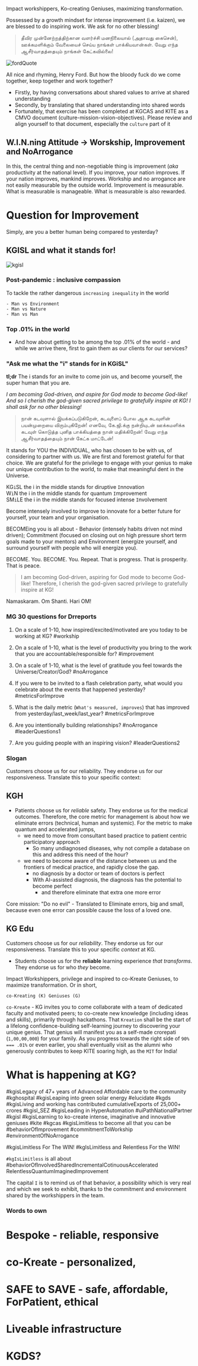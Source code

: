 <!-- title: An Invitation to become You -->

Impact workshippers, Ko-creating Geniuses, maximizing transformation. 

Possessed by a growth mindset for intense improvement (i.e. kaizen), we are blessed to do inspiring work. We ask for no other blessing! 

> தீவிர முன்னேற்றத்திற்கான வளர்ச்சி மனநிலையால் (அதாவது கைசென்), ஊக்கமளிக்கும் வேலையைச் செய்ய நாங்கள் பாக்கியவான்கள். வேறு எந்த ஆசீர்வாதத்தையும் நாங்கள் கேட்கவில்லை!


![fordQuote](https://lh3.googleusercontent.com/gUgQ0EmvENKRfoWtDNRzsKVzx5AYc__g-LdXi9e_zNNdoJTZYM-6g0uYDeRsVlTc5pmn7SfLP4YS3_Re6RSQpDnXU8-9TbiD2B1g2WQd6w-XMheJDN-SH0G3KFEjb4FODnDLTF-ZafsU4IvDTYH9prkrqrdJlEUSFRkI6W_FmJ9GXjyZWU2EEqY2fe0_RxajpyX8FnirgY_LFicnQwZNwxSJD0vZsGmUOVRuP806idSPNlbuJzebqoTEqRSw2LV9c38B0q3e1Xcbifb66F5hsjIIMLVBMpvcj09WvHqUwmAUvLW_tfx9Ryxzf-MfNEqUf2JxiA2KqYkyjWKV_M--GpwhgRU2mPjmpxfwnLRdIjReiPZpt8V44GIvD1p-G80NeMItye-7OmzBJZG4t-tJZyQuwLyVqxe7zFS5LvsdO_yzgRFcZqbJvgSydO43TjslIV3jSJUhP4GEwqlTtUraVv5skkQ4JOhDX9RFuvY-dGbdODCTu6ZXfGm0woXPHtkgz95X7xW2c9u1P5ZxUlBMs7V9rpFn2Td2L9yX1CEKtTZOcBbsoqXFxnkqfJ499_9uEqYRwBddFAw-mLxQQ8GrWm-3cXoOvfR_ef4n9pwPsEtzsfDqwp7zH-OTY_70TjtkIqA_5HMaqSLDRHaE2NohaLvFYESjF2G5yF5l0Zo5Sb6s_31A6HIXJC_ohnsl4kA=w853-h485-no?authuser=0)

All nice and rhyming, Henry Ford. But how the bloody fuck do we come together, keep together and work together? 
  - Firstly, by having conversations about shared values to arrive at shared understanding
  - Secondly, by translating that shared understanding into shared words 
  - Fortunately, that exercise has been completed at KGCAS and KITE as a CMVO document (culture-mission-vision-objectives). Please review and align yourself to that document, especially the ```culture``` part of it

## W.I.N.ning Attitude -> Worskship, Improvement and NoArrogance

In this, the central thing and non-negotiable thing is improvement (*aka* productivity at the national level). If you improve,  your nation improves. If your nation improves, mankind improves. Workship and no arrogance are not easily measurable by the outside world. Improvement is measurable. What is measurable is manageable. What is measurable is also rewarded. 

# Question for Improvement 
Simply, are you a better human being compared to yesterday? 

## KGISL and what it stands for!

![kgisl](https://lh3.googleusercontent.com/LlmLLt0VK98Jbry7vHgrDqcMFQqW2u6fJ5nWj4OGOhuv1K73TW0WQjIwsdFRd-tiJpu17LAWiCnlkk7YaXgTyXh3SHNRcD0rA-c-GVGAbWXaYkIC1rCDjytE1QVEVChkF-SK3bicg0VNXoLSQwwMDi-OpJhi0JakpKLESfNiDtgyqEyNX8CBeRM_AbIJ2chxvzycUBvagtThX8DpNICSRtZmsJDJ2bFBRerJ5UDe9MfAJmhuramGVMSvoq6dEbvsw4JVoIHOXOpMoIFdQkeKPpVy3dDKugDHcQWaDh2dbLxUDxfODPT585ckFjGz_3nc5lmXaH10oM8N-sEiWEnEWZpYs4zVgqBWZln10i8hSTtH9efyh9eWhVG4e5P5fAdEuGkr7YeZb80uEX8sCNvs4WQdDBWxi4ISZAzDVBsGFyts1VpSP6RjNx0NTe0wVR4dJaAlmknuleCVMUuqPSdtnLR6uIOktJGc3oxj_IsOKCFd-hbM2hhdBP8jkk2gHT53-pXaNOJez9i1iEVvnXhyoyFIV2ZGAN7eK2VGxpwc2J4hZImgjOag_IAeZrpB4tZeqY52FzDSR62ZovL83RvFM6Xgpg12Jhl3Pg7_JEyc9BgNhiOHxXm8eDuGA4yWDF1FjBkw-5AGVXQBZaK-I7cttxwyUBDnfQFWmAZSzzAiOfcdwRjz71LLqmbDzYiHzNA=w705-h616-no?authuser=0)

### Post-pandemic : inclusive compassion 

To tackle the rather dangerous ```increasing inequality``` in the world
 
	- Man vs Environment 
	- Man vs Nature
	- Man vs Man

### Top .01% in the world
- And how about getting to be among the top .01% of the world - and while we arrive there, first to gain them as our clients for our services? 


### "Ask me what the "i" stands for in KGiSL"

**tl;dr** The i stands for an invite to come join us, and become yourself, the super human that you are.

_I am becoming God-driven, and aspire for God mode to become God-like! And so I cherish the god-given sacred privilege to gratefully inspire at KG! I shall ask for no other blessing!_
> நான் கடவுளால் இயக்கப்படுகிறேன், கடவுளைப் போல ஆக கடவுளின் பயன்முறையை விரும்புகிறேன்! எனவே, கே.ஜி.க்கு நன்றியுடன் ஊக்கமளிக்க கடவுள் கொடுத்த புனித பாக்கியத்தை நான் மதிக்கிறேன்! வேறு எந்த ஆசீர்வாதத்தையும் நான் கேட்க மாட்டேன்!

It stands for YOU the INDIVIDUAL, who has chosen to be with us, of considering to partner with us. We are first and foremost grateful for that choice. We are grateful for the privilege to engage with your genius to make our unique contribution to the world, to make that meaningful dent in the Universe.

KG```i```SL the i in the middle stands for diruptive ```I```nnovation  
W```i```N the i in the middle stands for quantum ```I```mprovement  
SM```i```LE the i in the middle stands for focused intense ```I```nvolvement  

Become intensely involved to improve to innovate for a better future for yourself, your team and your organisation. 

BECOMEing you is all about - Behavior (intensely habits driven not mind driven); Commitment (focused on closing out on high pressure short term goals made to your mentors) and Environment (energize yourself, and surround yourself with people who will energize you). 

BECOME. You. BECOME. You. Repeat.
That is progress. That is prosperity. That is peace.

> I am becoming God-driven, aspiring for God mode to become God-like! Therefore, I cherish the god-given sacred privilege to gratefully inspire at KG!

Namaskaram. Om Shanti. Hari OM!



### MG 30 questions for Drreports

1. On a scale of 1-10, how inspired/excited/motivated are you today to be working at KG? #workship
2. On a scale of 1-10, what is the level of productivity you bring to the work that you are accountable/responsible for? #improvement
3. On a scale of 1-10, what is the level of gratitude you feel towards the Universe/Creator/God? #noArrogance
4. If you were to be invited to a flash celebration party, what would you celebrate about the events that happened yesterday? #metricsForImprove
5. What is the daily metric (```What's measured, improves```) that has improved from yesterday/last_week/last_year? #metricsForImprove

6. Are you intentionally building relationships? #noArrogance #leaderQuestions1
7. Are you guiding people with an inspiring vision? #leaderQuestions2 

### Slogan
Customers choose us for our reliability. They endorse us for our responsiveness. Translate this to your specific context: 

## KGH 
- Patients choose us for *reliable* safety. They endorse us for the medical outcomes. Therefore, the core metric for management is about how we eliminate errors (technical, human and systemic).  For the metric to make quantum and accelerated jumps, 
	- we need to move from consultant based practice to patient centric participatory approach
		- So many undiagnosed diseases, why not compile a database on this and address this need of the hour?
	- we need to become aware of the distance between us and the frontiers of medical practice, and rapidly close the gap. 
		- no diagnosis by a doctor or team of doctors is perfect
		- With AI-assisted diagnosis, the diagnosis has the potential to become perfect
			- and therefore eliminate that extra one more error 

Core mission: "Do no evil" -  Translated to Eliminate errors, big and small, because even one error can possible cause the loss of a loved one. 

## KG Edu

Customers choose us for our *reliability*. They endorse us for our responsiveness.
Translate this to your specific *context* at KG. 

- Students choose us for the **reliable** learning experience *that transforms*. They endorse us for who *they* become. 

Impact Workshippers, privilege and inspired to co-Kreate Geniuses, to maximize transformation. Or in short, 

```co-Kreating (K) Geniuses (G)```

```co-Kreate``` - KG invites you to come collaborate with a team of  dedicated faculty and motivated peers; to co-create new knowledge (including ideas and skills), primarily through hackathons.  That ```Kreation``` shall be the start of a lifelong confidence-building self-learning journey to discovering your unique genius. That genius will manifest you as a self-made crorepati (`1,00,00,000`) for your family. As you progress towards the right side of ```90% === .01%``` or even earlier, you shall eventually visit as the alumni who generously contributes to keep KITE soaring high, as the ```MIT``` for India! 


# What is happening at KG? 
#kgisLegacy of 47+ years of Advanced Affordable care to the community #kghospital
#kgisLeaping into green solar energy #elucidate #kgds
#kgisLiving and working has contributed cumulativeExports of 25,000+ crores #kgisl_SEZ
#kgisLeading in HyperAutomation #uiPathNationalPartner #kgisl
#kgisLearning to ko-create intense, imaginative and innovative geniuses #kite #kgcas
#kgisLimitless to become all that you can be #behaviorOfImprovement #commitmentToWorkship #environmentOfNoArrogance  

#kgisLimitless For The WIN!
#kgIsLimitless and Relentless For the WIN!

```#kgIsLimitless``` is all about #behaviorOfInvolvedSharedIncrementalCotinuousAccelerated
RelentlessQuantumImaginedImprovement

The capital ```I``` is to remind us of that behavior, a possibility which is very real and which we seek to exhibit, thanks to the commitment and environment shared by the workshippers in the team. 


### Words to own

# Bespoke  - reliable, responsive
# co-Kreate - personalized, 
# SAFE to SAVE - safe, affordable, ForPatient, ethical
# Liveable infrastructure
# KGDS?




